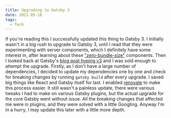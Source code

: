 ```yaml
---
title: Upgrading to Gatsby 3
date: 2021-05-16
tags:
  - Tech
---
```


If you're reading this I successfully updated this thing to Gatsby 3. I initially wasn't in a big rush to upgrade to Gatsby 3, until I read that they were experimenting with server components, which I definitely have some interest in, after learning about these ["zero-bundle-size"](https://reactjs.org/blog/2020/12/21/data-fetching-with-react-server-components.html) components. Then I looked back at Gatsby's [blog post hyping v3](https://www.gatsbyjs.com/blog/gatsby-v3/) and I was sold enough to attempt the upgrade. Firstly, as I don't have a large number of dependencies, I decided to update my dependencies one by one and check for breaking changes by running `gatsby build` after every upgrade. I saved big things like React and Gatsby itself for last. I enabled [renovate](https://www.whitesourcesoftware.com/free-developer-tools/renovate) to make this process easier. It still wasn't a painless update, there were various tweaks I had to make on various Gatsby plugins, but the actual upgrade for the core Gatsby went without issue. All the breaking changes that affected me were in plugins, and they were solved with a little Googling. Anyway I'm in a hurry, I may update this later with a little more depth.